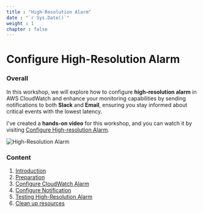 ```yaml
---
title : "High-Resolution Alarm"
date : "`r Sys.Date()`"
weight : 1
chapter : false
---
```

# Configure High-Resolution Alarm

### Overall

In this workshop, we will explore how to configure **high-resolution alarm** in AWS CloudWatch and enhance your monitoring capabilities by sending notifications to both **Slack** and **Email**, ensuring you stay informed about critical events with the lowest latency.

I've created a **hands-on video** for this workshop, and you can watch it by visiting [Configure High-resolution Alarm](https://youtu.be/aUVteLrlZ2s).

![High-Resolution Alarm](/images/arc-high-resolution-alarm.png) 

### Content

1. [Introduction](1-introduce/)
2. [Preparation](2-preparation/)
3. [Configure CloudWatch Alarm](3-configure-cw-alarm/)
4. [Configure Notification](4-configure-notification/)
5. [Testing High-Resolution Alarm](5-testing-high-resolution-alarm/)
6. [Clean up resources](6-cleanup/)
